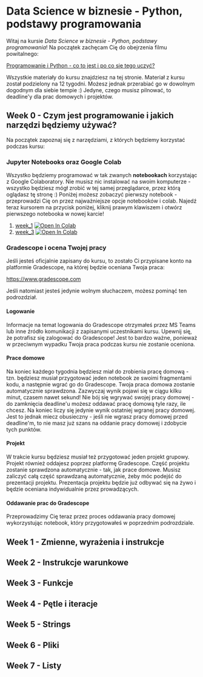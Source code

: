 # Data Science w biznesie - Python, podstawy programowania

Witaj na kursie _Data Science w biznesie - Python, podstawy programowania_! Na początek zachęcam Cię do obejrzenia filmu powitalnego:

[Programowanie i Python - co to jest i po co się tego uczyć?](https://www.youtube.com/watch?v=tfZXlvJX744&list=PLPqn2v4HQeWzVnqMfaPOAfar0W1aa6ERp&index=1)

Wszystkie materiały do kursu znajdziesz na tej stronie. Materiał z kursu został podzielony na 12 tygodni. Możesz jednak przerabiać go w dowolnym dogodnym dla siebie tempie :) Jedyne, czego musisz pilnować, to deadline'y dla prac domowych i projektów.

## Week 0 - Czym jest programowanie i jakich narzędzi będziemy używać?

Na początek zapoznaj się z narzędziami, z których będziemy korzystać podczas kursu:

### Jupyter Notebooks oraz Google Colab

Wszystko będziemy programować w tak zwanych __notebookach__ korzystając z Google Colaboratory. Nie musisz nic instalować na swoim komputerze - wszystko będziesz mógł zrobić w tej samej przeglądarce, przez którą oglądasz tę stronę :) Poniżej możesz zobaczyć pierwszy notebook - przeprowadzi Cię on przez najważniejsze opcje notebooków i colab. Najedź teraz kursorem na przycisk poniżej, kliknij prawym klawiszem i otwórz pierwszego notebooka w nowej karcie!

1. [week_1](colab_notebooks.ipynb) [![Open In Colab](https://colab.research.google.com/assets/colab-badge.svg)](https://colab.research.google.com/github/mateuszwyszynski/python_basics/blob/master/week_1/colab_notebooks.ipynb)
1. [week_3](colab_notebook.ipynb) [![Open In Colab](https://colab.research.google.com/assets/colab-badge.svg)](https://colab.research.google.com/github/mateuszwyszynski/python_basics/blob/master/week_3/colab_notebook.ipynb)

### Gradescope i ocena Twojej pracy

Jeśli jesteś oficjalnie zapisany do kursu, to zostało Ci przypisane konto na platformie Gradescope, na której będzie oceniana Twoja praca:

https://www.gradescope.com

Jeśli natomiast jesteś jedynie wolnym słuchaczem, możesz pominąć ten podrozdział.

#### Logowanie

Informacje na temat logowania do Gradescope otrzymałeś przez MS Teams lub inne źródło komunikacji z zapisanymi uczestnikami kursu. Upewnij się, że potrafisz się zalogować do Gradescope! Jest to bardzo ważne, ponieważ w przeciwnym wypadku Twoja praca podczas kursu nie zostanie oceniona.

#### Prace domowe

Na koniec każdego tygodnia będziesz miał do zrobienia pracę domową - tzn. będziesz musiał przygotować jeden notebook ze swoimi fragmentami kodu, a następnie wgrać go do Gradescope. Twoja praca domowa zostanie automatycznie sprawdzona. Zazwyczaj wynik pojawi się w ciągu kilku minut, czasem nawet sekund! Nie bój się wgrywać swojej pracy domowej - do zamknięcia deadline'u możesz oddawać pracę domową tyle razy, ile chcesz. Na koniec liczy się jedynie wynik ostatniej wgranej pracy domowej. Jest to jednak miecz obusieczny - jeśli nie wgrasz pracy domowej przed deadline'm, to nie masz już szans na oddanie pracy domowej i zdobycie tych punktów.

#### Projekt

W trakcie kursu będziesz musiał też przygotować jeden projekt grupowy. Projekt również oddajesz poprzez platformę Gradescope. Część projektu zostanie sprawdzona automatycznie - tak, jak prace domowe. Musisz zaliczyć całą część sprawdzaną automatycznie, żeby móc podejść do prezentacji projektu. Prezentacja projektu będzie już odbywać się na żywo i będzie oceniana indywidualnie przez prowadzących.

#### Oddawanie prac do Gradescope
Przeprowadzimy Cię teraz przez proces oddawania pracy domowej wykorzystując notebook, który przygotowałeś w poprzednim podrozdziale. 

## Week 1 - Zmienne, wyrażenia i instrukcje

## Week 2 - Instrukcje warunkowe

## Week 3 - Funkcje

## Week 4 - Pętle i iteracje

## Week 5 - Strings

## Week 6 - Pliki

## Week 7 - Listy
